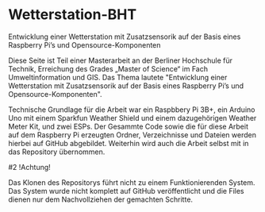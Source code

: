 # Wetterstation-BHT

Entwicklung einer Wetterstation mit Zusatzsensorik auf der Basis eines Raspberry Pi’s und Opensource-Komponenten

Diese Seite ist Teil einer Masterarbeit an der Berliner Hochschule für Technik, Erreichung des Grades „Master of Science“ im Fach Umweltinformation und GIS. Das Thema lautete "Entwicklung einer Wetterstation mit Zusatzsensorik auf der Basis eines Raspberry Pi’s und Opensource-Komponenten".

Technische Grundlage für die Arbeit war ein Raspbbery Pi 3B+, ein Arduino Uno mit einem Sparkfun Weather Shield und einem dazugehörigen Weather Meter Kit, und zwei ESPs. Der Gesammte Code sowie die für diese Arbeit auf dem Raspberry Pi erzeugten Ordner, Verzeichnisse und Dateien werden hierbei auf GitHub abgebildet. Weiterhin wird auch die Arbeit selbst mit in das Repository übernommen.


#2 !Achtung!

Das Klonen des Repositorys führt nicht zu einem Funktionierenden System. Das System wurde nicht komplett auf GitHub veröffentlicht und die Files dienen nur dem Nachvollziehen der gemachten Schritte.
